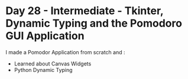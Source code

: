 # Day 28 - Intermediate - Tkinter, Dynamic Typing and the Pomodoro GUI Application
I made a Pomodor Application from scratch and :
- Learned about Canvas Widgets
- Python Dynamic Typing 